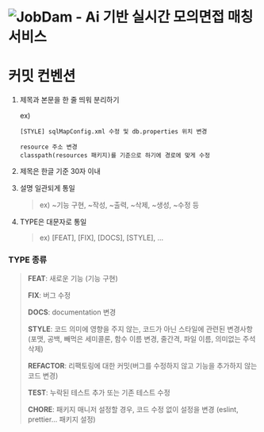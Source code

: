 # ![JobDam](logo.png) - Ai 기반 실시간 모의면접 매칭 서비스

# 커밋 컨벤션
1. 제목과 본문을 한 줄 띄워 분리하기

   ex)
    ```
    [STYLE] sqlMapConfig.xml 수정 및 db.properties 위치 변경
    
    resource 주소 변경
    classpath(resources 패키지)를 기준으로 하기에 경로에 맞게 수정
    ```
2. 제목은 한글 기준 30자 이내
3. 설명 일관되게 통일
   >ex) ~기능 구현, ~작성, ~출력, ~삭제, ~생성, ~수정 등
4. TYPE은 대문자로 통일
   >ex) [FEAT], [FIX], [DOCS], [STYLE], ...


### TYPE 종류
>**FEAT**: 새로운 기능 (기능 구현)
>
>**FIX**: 버그 수정
>
>**DOCS**: documentation 변경
>
>**STYLE**: 코드 의미에 영향을 주지 않는, 코드가 아닌 스타일에 관련된 변경사항(포맷, 공백, 빼먹은 세미콜론, 함수 이름 변경, 줄간격, 파일 이름, 의미없는 주석 삭제)
>
>**REFACTOR**: 리팩토링에 대한 커밋(버그를 수정하지 않고 기능을 추가하지 않는 코드 변경)
>
>**TEST**: 누락된 테스트 추가 또는 기존 테스트 수정
>
>**CHORE**: 패키지 매니저 설정할 경우, 코드 수정 없이 설정을 변경 (eslint, prettier... 패키지 설정)

